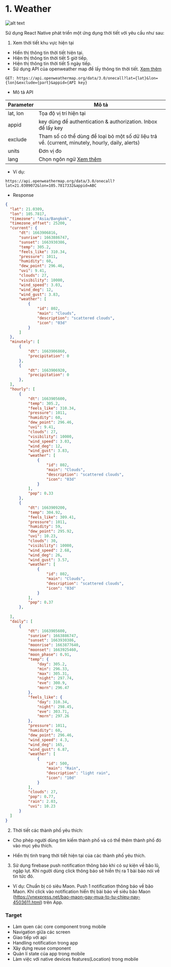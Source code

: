 # 1. Weather
![alt text](image/weather.png "weather")

Sử dụng React Native phát triển một ứng dụng thời tiết với yêu cầu như sau: 

1. Xem thời tiết khu vực hiện tại
  
  - Hiển thị thông tin thời tiết hiện tại. 
  - Hiện thị thông tin thời tiết 5 giờ tiếp.
  - Hiện thị thông tin thời tiết 5 ngày tiếp.
  - Sử dụng API của openweather map để lấy thông tin thời tiết. [Xem thêm](https://openweathermap.org/api/one-call-3)


  ```
  GET: https://api.openweathermap.org/data/3.0/onecall?lat={lat}&lon={lon}&exclude={part}&appid={API key}

  ```

  * Mô tả API

  | Parameter | Mô tả |
  | --- | ----------- |
  | lat, lon | Tọa độ vị trí hiện tại |
  | appid | key dùng để authentication & authorization. Inbox để lấy key |
  | exclude | Tham số có thể dùng để loại bỏ một số dữ liệu trả về. (current, minutely, hourly, daily, alerts)
  | units | Đơn vị đo |
  | lang | Chọn ngôn ngữ [Xem thêm](https://openweathermap.org/api/one-call-3#multi)

  * Ví dụ:

  ```
  https://api.openweathermap.org/data/3.0/onecall?lat=21.0309072&lon=105.7817332&appid=ABC

  ```

  * Response

  ```json
  {
    "lat": 21.0309,
    "lon": 105.7817,
    "timezone": "Asia/Bangkok",
    "timezone_offset": 25200,
    "current": {
        "dt": 1663906816,
        "sunrise": 1663886747,
        "sunset": 1663930386,
        "temp": 305.2,
        "feels_like": 310.34,
        "pressure": 1011,
        "humidity": 60,
        "dew_point": 296.46,
        "uvi": 9.41,
        "clouds": 27,
        "visibility": 10000,
        "wind_speed": 3.03,
        "wind_deg": 12,
        "wind_gust": 3.83,
        "weather": [
            {
                "id": 802,
                "main": "Clouds",
                "description": "scattered clouds",
                "icon": "03d"
            }
        ]
    },
    "minutely": [
        {
            "dt": 1663906860,
            "precipitation": 0
        },
        {
            "dt": 1663906920,
            "precipitation": 0
        },
    ],
    "hourly": [
        {
            "dt": 1663905600,
            "temp": 305.2,
            "feels_like": 310.34,
            "pressure": 1011,
            "humidity": 60,
            "dew_point": 296.46,
            "uvi": 9.41,
            "clouds": 27,
            "visibility": 10000,
            "wind_speed": 3.03,
            "wind_deg": 12,
            "wind_gust": 3.83,
            "weather": [
                {
                    "id": 802,
                    "main": "Clouds",
                    "description": "scattered clouds",
                    "icon": "03d"
                }
            ],
            "pop": 0.33
        },
        {
            "dt": 1663909200,
            "temp": 304.92,
            "feels_like": 309.41,
            "pressure": 1011,
            "humidity": 59,
            "dew_point": 295.92,
            "uvi": 10.23,
            "clouds": 30,
            "visibility": 10000,
            "wind_speed": 2.68,
            "wind_deg": 26,
            "wind_gust": 3.57,
            "weather": [
                {
                    "id": 802,
                    "main": "Clouds",
                    "description": "scattered clouds",
                    "icon": "03d"
                }
            ],
            "pop": 0.37
        },
        
    ],
    "daily": [
        {
            "dt": 1663905600,
            "sunrise": 1663886747,
            "sunset": 1663930386,
            "moonrise": 1663877640,
            "moonset": 1663925460,
            "moon_phase": 0.91,
            "temp": {
                "day": 305.2,
                "min": 296.33,
                "max": 305.31,
                "night": 297.74,
                "eve": 300.9,
                "morn": 296.47
            },
            "feels_like": {
                "day": 310.34,
                "night": 298.45,
                "eve": 303.71,
                "morn": 297.26
            },
            "pressure": 1011,
            "humidity": 60,
            "dew_point": 296.46,
            "wind_speed": 4.3,
            "wind_deg": 165,
            "wind_gust": 6.87,
            "weather": [
                {
                    "id": 500,
                    "main": "Rain",
                    "description": "light rain",
                    "icon": "10d"
                }
            ],
            "clouds": 27,
            "pop": 0.77,
            "rain": 2.03,
            "uvi": 10.23
        }
    ]
}
  ```


2. Thời tiết các thành phố yêu thích:
  
  - Cho phép người dùng tìm kiếm thành phố và có thể thêm thành phố đó vào mục yêu thích.

  - Hiển thị tình trạng thời tiết hiện tại của các thành phố yêu thích.

3. Sử dụng firebase push notification thông báo khi có sự kiện về bão lũ, ngập lụt. Khi người dùng click thông báo sẽ hiển thị ra 1 bài báo nói về tin tức đó. 

- Ví dụ: Chuẩn bị có siêu Maon. Push 1 notification thông báo về bão Maon. Khi click vào notification hiển thị bài báo về siêu bão Maon (https://vnexpress.net/bao-maon-gay-mua-to-tu-chieu-nay-4503611.html) trên App.

### Target

- Làm quen các core component trong mobile
- Navigation giữa các screen
- Giao tiếp với api
- Handling notification trong app
- Xây dựng reuse component
- Quản lí state của app trong mobile
- Làm việc với native devices features(Location) trong mobile